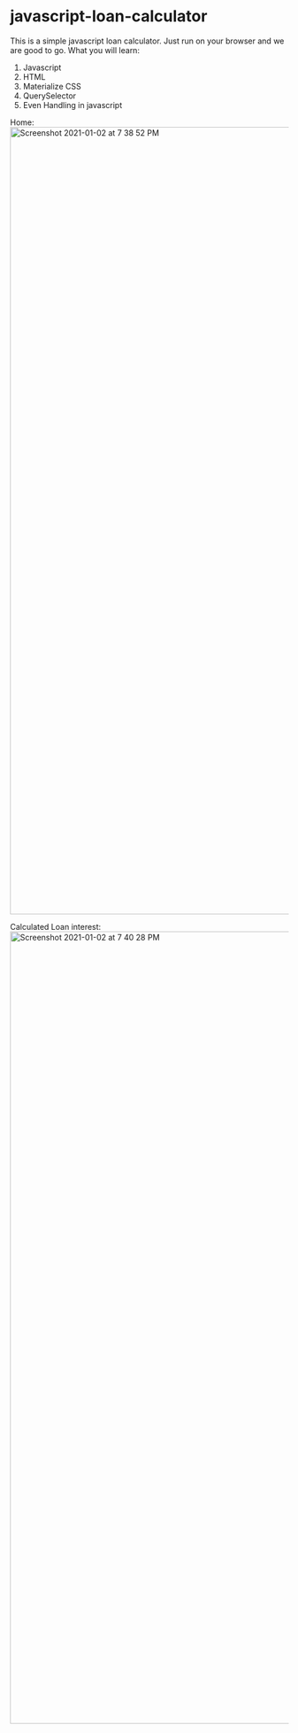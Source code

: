 # javascript-loan-calculator

This is a simple javascript loan calculator. Just run on your browser and we are good to go.
What you will learn:
1) Javascript
2) HTML
3) Materialize CSS
4) QuerySelector
5) Even Handling in javascript

Home:
<img width="1421" alt="Screenshot 2021-01-02 at 7 38 52 PM" src="https://user-images.githubusercontent.com/72097871/103459207-7960f400-4d33-11eb-84db-3407b4073d8d.png">

Calculated Loan interest:
<img width="1430" alt="Screenshot 2021-01-02 at 7 40 28 PM" src="https://user-images.githubusercontent.com/72097871/103459209-81209880-4d33-11eb-8391-87bf5d65d832.png">
